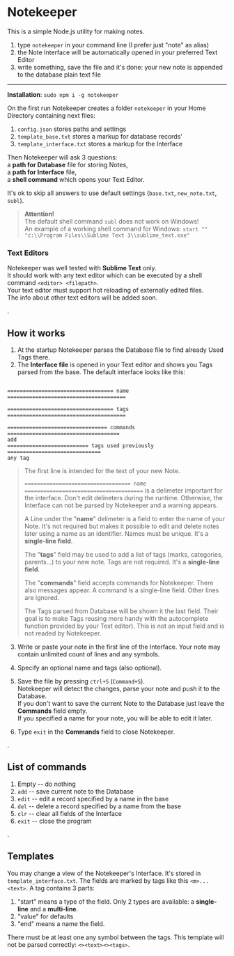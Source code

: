 # Notekeeper


This is a simple Node.js utility for making notes.  

1. type `notekeeper` in your command line (I prefer just "note" as alias)  
2. the Note Interface will be automatically opened in your preferred Text Editor  
3. write something, save the file and it's done: your new note is appended to the database plain text file  

----

**Installation**: `sudo npm i -g notekeeper`

On the first run Notekeeper creates a folder `notekeeper` in your Home Directory containing next files:  
1. `config.json` stores paths and settings  
2. `template_base.txt` stores a markup for database records'  
3. `template_interface.txt` stores a markup for the Interface  

Then Notekeeper will ask 3 questions:  
a **path for Database** file for storing Notes,  
a **path for Interface** file,  
a **shell command** which opens your Text Editor.  

It's ok to skip all answers to use default settings (`base.txt`, `new_note.txt`, `subl`).  

> **Attention!**  
> The default shell command `subl` does not work on Windows!  
> An example of a working shell command for Windows: `start "" "c:\\Program Files\\Sublime Text 3\\sublime_text.exe"`  


### Text Editors
Notekeeper was well tested with **Sublime Text** only.  
It should work with any text editor which can be executed by a shell command `<editor> <filepath>`.  
Your text editor must support hot reloading of externally edited files.  
The info about other text editors will be added soon.

.


## How it works

1. At the startup Notekeeper parses the Database file to find already Used Tags there.  
2. The **Interface file** is opened in your Text editor and shows you Tags parsed from the base.
The default interface looks like this:
```

================================== name ======================================

================================== tags ======================================

================================ commands ====================================
add
========================== tags used previously ==============================
any tag

```
> The first line is intended for the text of your new Note.  
>
> `================================== name ======================================` is a delimeter important for the interface. 
> Don't edit delineters during the runtime. Otherwise, the Interface can not be parsed by Notekeeper and a warning appears.  
> 
> A Line under the "**name**" delimeter is a field to enter the name of your Note. It's not required but makes it possible to edit and delete notes later using a name as an identifier. Names must be unique. It's a **single-line field**.  
> 
> The "**tags**" field may be used to add a list of tags (marks, categories, parents...) to your new note. Tags are not required. It's a **single-line field**.  
> 
> The "**commands**" field accepts commands for Notekeeper. There also messages appear. A command is a single-line field. Other lines are ignored.   
> 
> The Tags parsed from Database will be shown it the last field. Their goal is to make Tags reusing more handy with the autocomplete function provided by your Text editor). This is not an input field and is not readed by Notekeeper.  

3. Write or paste your note in the first line of the Interface. Your note may contain unlimited count of lines and any symbols.  

4. Specify an optional name and tags (also optional).  

5. Save the file by pressing `ctrl+S` (`Command+S`).  
Notekeeper will detect the changes, parse your note and push it to the Database.  
If you don't want to save the current Note to the Database just leave the **Commands** field empty.  
If you specified a name for your note, you will be able to edit it later.

5. Type `exit` in the **Commands** field to close Notekeeper.

.

## List of commands

1. Empty -- do nothing
2. `add` -- save current note to the Database
3. `edit` -- edit a record specified by a name in the base
4. `del` -- delete a record specified by a name from the base
5. `clr` -- clear all fields of the Interface
6. `exit` -- close the program

.

## Templates

You may change a view of the Notekeeper's Interface. It's stored in `template_interface.txt`. The fields are marked by tags like this `<m>...<text>`. A tag contains 3 parts:

1.  "start" means a type of the field. Only 2 types are available: a **single-line** and a **multi-line**.
2.  "value" for defaults
3.  "end" means a name the field.

There must be at least one any symbol between the tags. This template will not be parsed correctly: `<><text><><tags>`. 
